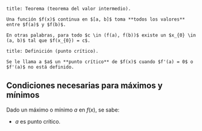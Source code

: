 ```ad-theorem
title: Teorema (teorema del valor intermedio).

Una función $f(x)$ continua en $[a, b]$ toma **todos los valores** entre $f(a)$ y $f(b)$.

En otras palabras, para todo $c \in (f(a), f(b))$ existe un $x_{0} \in (a, b)$ tal que $f(x_{0}) = c$.

```

```ad-definition
title: Definición (punto crítico).

Se le llama a $a$ un **punto crítico** de $f(x)$ cuando $f'(a) = 0$ o $f'(a)$ no está definido.

```

## Condiciones necesarias para máximos y mínimos

Dado un máximo o mínimo $a$ en $f(x)$, se sabe:

- $a$ es punto crítico.